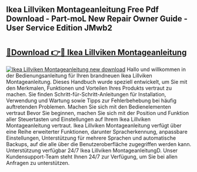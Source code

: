 ## Ikea Lillviken Montageanleitung Free Pdf Download - Part-moL New Repair Owner Guide - User Service Edition JMwb2

# <h2><a href="http://df7who8.blite.top/?on=Ikea+Lillviken+Montageanleitung">🔗Download 👉🔴 Ikea Lillviken Montageanleitung</a></h2>

[![Ikea Lillviken Montageanleitung new download](https://i.imgur.com/lujVjoI.png)](http://df7who8.blite.top/?on=Ikea+Lillviken+Montageanleitung)
Hallo und willkommen in der Bedienungsanleitung für Ihren brandneuen Ikea Lillviken Montageanleitung. Dieses Handbuch wurde speziell entwickelt, um Sie mit den Merkmalen, Funktionen und Vorteilen Ihres Produkts vertraut zu machen. Sie finden Schritt-für-Schritt-Anleitungen für Installation, Verwendung und Wartung sowie Tipps zur Fehlerbehebung bei häufig auftretenden Problemen. Machen Sie sich mit den Bedienelementen vertraut Bevor Sie beginnen, machen Sie sich mit der Position und Funktion aller Steuertasten und Einstellungen auf Ihrem Ikea Lillviken Montageanleitung vertraut. Ikea Lillviken Montageanleitung verfügt über eine Reihe erweiterter Funktionen, darunter Spracherkennung, anpassbare Einstellungen, Unterstützung für mehrere Sprachen und automatische Backups, auf die alle über die Benutzeroberfläche zugegriffen werden kann. Unterstützung verfügbar 24/7 Ikea Lillviken MontageanleitungD. Unser Kundensupport-Team steht Ihnen 24/7 zur Verfügung, um Sie bei allen Anfragen zu unterstützen.
